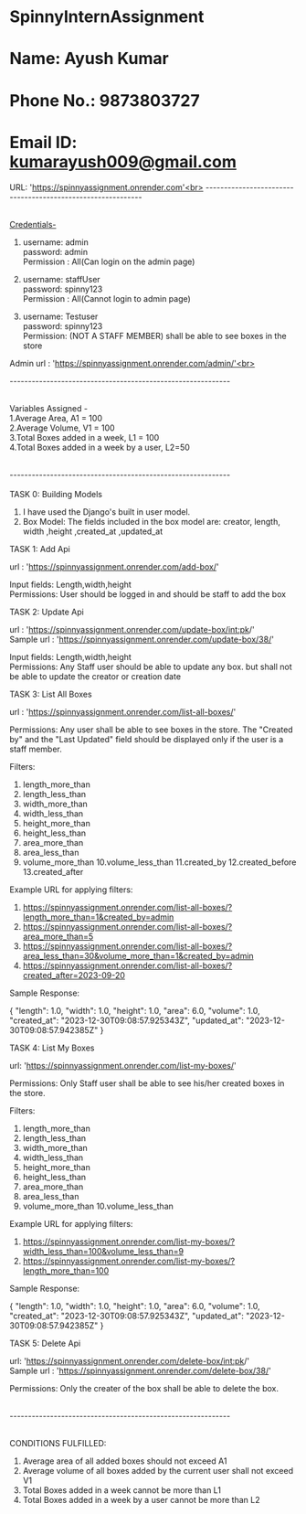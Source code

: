 # SpinnyInternAssignment
# Name: Ayush Kumar
# Phone No.: 9873803727
# Email ID: kumarayush009@gmail.com

URL: 'https://spinnyassignment.onrender.com'<br>
------------------------------------------------------------<br><br>

<u>Credentials-</u>

1. username: admin <br>
password: admin<br>
Permission : All(Can login on the admin page)

2. username: staffUser <br>
password: spinny123<br>
Permission : All(Cannot login to admin page)

3. username: Testuser <br>
password: spinny123<br>
Permission: (NOT A STAFF MEMBER) shall be able to see boxes in the store<br>

Admin url : 'https://spinnyassignment.onrender.com/admin/'<br><br>

------------------------------------------------------------<br><br>

Variables Assigned -<br>
1.Average Area, A1 = 100 <br>
2.Average Volume, V1 = 100 <br>
3.Total Boxes added in a week, L1 = 100 <br>
4.Total Boxes added in a week by a user, L2=50 <br><br>

------------------------------------------------------------<br><br>
TASK 0: Building Models
1) I have used the Django's built in user model.
2) Box Model:
   The fields included in the box model are:
   creator, length, width ,height ,created_at ,updated_at

TASK 1: Add Api

url : 'https://spinnyassignment.onrender.com/add-box/'

Input fields: Length,width,height<br>
Permissions: User should be logged in and should be staff to add the box

TASK 2: Update Api

url : 'https://spinnyassignment.onrender.com/update-box/<int:pk>/'<br>
Sample url : 'https://spinnyassignment.onrender.com/update-box/38/'

Input fields: 
Length,width,height<br>
Permissions: 
Any Staff user should be able to update any box. but shall not be able to update the creator or creation date

TASK 3: List All Boxes

url : 'https://spinnyassignment.onrender.com/list-all-boxes/'

Permissions:
Any user shall be able to see boxes in the store. The "Created by" and the "Last Updated" field should be displayed only if the user is a staff member.

Filters:
1. length_more_than
2. length_less_than
3. width_more_than
4. width_less_than
5. height_more_than
6. height_less_than
7. area_more_than
8. area_less_than
9. volume_more_than
10.volume_less_than
11.created_by
12.created_before
13.created_after

Example URL for applying filters: 
1) https://spinnyassignment.onrender.com/list-all-boxes/?length_more_than=1&created_by=admin
2) https://spinnyassignment.onrender.com/list-all-boxes/?area_more_than=5
3) https://spinnyassignment.onrender.com/list-all-boxes/?area_less_than=30&volume_more_than=1&created_by=admin
4) https://spinnyassignment.onrender.com/list-all-boxes/?created_after=2023-09-20

Sample Response:

{
        "length": 1.0,
        "width": 1.0,
        "height": 1.0,
        "area": 6.0,
        "volume": 1.0,
        "created_at": "2023-12-30T09:08:57.925343Z",
        "updated_at": "2023-12-30T09:08:57.942385Z"
}


TASK 4: List My Boxes

url: 'https://spinnyassignment.onrender.com/list-my-boxes/'

Permissions:
Only Staff user shall be able to see his/her created boxes in the store.

Filters:
1. length_more_than
2. length_less_than
3. width_more_than
4. width_less_than
5. height_more_than
6. height_less_than
7. area_more_than
8. area_less_than
9. volume_more_than
10.volume_less_than

Example URL for applying filters: 
1) https://spinnyassignment.onrender.com/list-my-boxes/?width_less_than=100&volume_less_than=9
2) https://spinnyassignment.onrender.com/list-my-boxes/?length_more_than=100

Sample Response:

{
        "length": 1.0,
        "width": 1.0,
        "height": 1.0,
        "area": 6.0,
        "volume": 1.0,
        "created_at": "2023-12-30T09:08:57.925343Z",
        "updated_at": "2023-12-30T09:08:57.942385Z"
}


TASK 5: Delete Api

url: 'https://spinnyassignment.onrender.com/delete-box/<int:pk>/'<br>
Sample url : 'https://spinnyassignment.onrender.com/delete-box/38/'

Permissions:
Only the creater of the box shall be able to delete the box.<br><br>

------------------------------------------------------------<br><br>

CONDITIONS FULFILLED:
1. Average area of all added boxes should not exceed A1
2. Average volume of all boxes added by the current user shall not exceed V1
3. Total Boxes added in a week cannot be more than L1
4. Total Boxes added in a week by a user cannot be more than L2